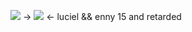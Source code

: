 ![](https://media.discordapp.net/attachments/1096639589852123136/1211855413696528446/7603EA8D-3C47-497A-8233-262EA0EB5F8A.gif?ex=65efb74d&is=65dd424d&hm=87e89aafb860299c1415712b83f0267e179b2314777422408b5ea58c72f22456&)
-> ![](https://64.media.tumblr.com/f5c36d713acacb9ceb4d94e93ecb43be/e876b9b2d309dcdb-53/s400x600/3bfa3eea32c117283217a00ee42f52d9a67460ef.gifv) <-
luciel && enny 15 and retarded